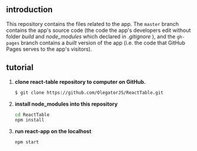 ## introduction


This repository contains the files related to the app. The `master` branch contains the app's source code (the code the app's developers edit without folder *build* and *node_modules* which declared in *.gitignore* ), and the `gh-pages` branch contains a *built* version of the app (i.e. the code that GitHub Pages serves to the app's visitors).

## tutorial
1. **clone react-table repository to computer on GitHub.**
    ```sh
    $ git clone https://github.com/OlegatorJS/ReactTable.git
    ```
2. **install node_modules into this repository**
    ```sh
    cd ReactTable
    npm install
    ```
3. **run react-app on the localhost**
    ```sh
    npm start
    ````
#

